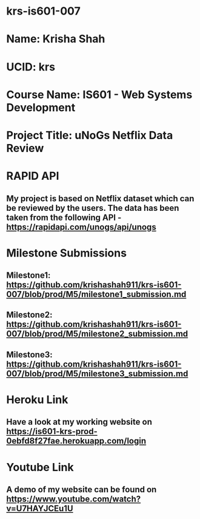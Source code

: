 # krs-is601-007
# Name: Krisha Shah
# UCID: krs
# Course Name: IS601 - Web Systems Development
# Project Title: uNoGs Netflix Data Review

# RAPID API
## My project is based on Netflix dataset which can be reviewed by the users. The data has been taken from the following API - https://rapidapi.com/unogs/api/unogs

# Milestone Submissions
## Milestone1: https://github.com/krishashah911/krs-is601-007/blob/prod/M5/milestone1_submission.md
## Milestone2: https://github.com/krishashah911/krs-is601-007/blob/prod/M5/milestone2_submission.md
## Milestone3: https://github.com/krishashah911/krs-is601-007/blob/prod/M5/milestone3_submission.md

# Heroku Link
## Have a look at my working website on https://is601-krs-prod-0ebfd8f27fae.herokuapp.com/login

# Youtube Link
## A demo of my website can be found on https://www.youtube.com/watch?v=U7HAYJCEu1U
